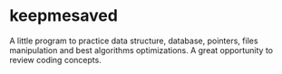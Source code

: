 # keepmesaved
A little program to practice data structure, database, pointers, files manipulation and best algorithms optimizations. A great opportunity to review coding concepts.
